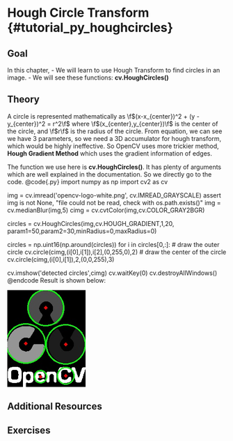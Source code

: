 Hough Circle Transform {#tutorial_py_houghcircles}
======================

Goal
----

In this chapter,
    -   We will learn to use Hough Transform to find circles in an image.
    -   We will see these functions: **cv.HoughCircles()**

Theory
------

A circle is represented mathematically as \f$(x-x_{center})^2 + (y - y_{center})^2 = r^2\f$ where
\f$(x_{center},y_{center})\f$ is the center of the circle, and \f$r\f$ is the radius of the circle. From
equation, we can see we have 3 parameters, so we need a 3D accumulator for hough transform, which
would be highly ineffective. So OpenCV uses more trickier method, **Hough Gradient Method** which
uses the gradient information of edges.

The function we use here is **cv.HoughCircles()**. It has plenty of arguments which are well
explained in the documentation. So we directly go to the code.
@code{.py}
import numpy as np
import cv2 as cv

img = cv.imread('opencv-logo-white.png', cv.IMREAD_GRAYSCALE)
assert img is not None, "file could not be read, check with os.path.exists()"
img = cv.medianBlur(img,5)
cimg = cv.cvtColor(img,cv.COLOR_GRAY2BGR)

circles = cv.HoughCircles(img,cv.HOUGH_GRADIENT,1,20,
                            param1=50,param2=30,minRadius=0,maxRadius=0)

circles = np.uint16(np.around(circles))
for i in circles[0,:]:
    # draw the outer circle
    cv.circle(cimg,(i[0],i[1]),i[2],(0,255,0),2)
    # draw the center of the circle
    cv.circle(cimg,(i[0],i[1]),2,(0,0,255),3)

cv.imshow('detected circles',cimg)
cv.waitKey(0)
cv.destroyAllWindows()
@endcode
Result is shown below:

![image](images/houghcircles2.jpg)

Additional Resources
--------------------

Exercises
---------
